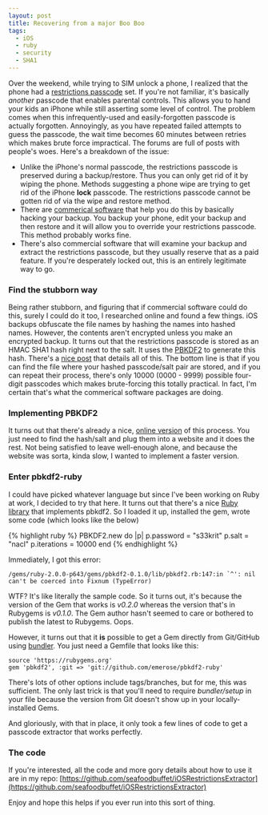 ```yaml
---
layout: post
title: Recovering from a major Boo Boo
tags:
  - iOS
  - ruby
  - security
  - SHA1
---
```


Over the weekend, while trying to SIM unlock a phone, I realized that the phone had a
[restrictions passcode](https://support.apple.com/en-us/HT201304) set. If you're not
familiar, it's basically *another* passcode that enables parental controls. This
allows you to hand your kids an iPhone while still asserting some level of control.
The problem comes when this infrequently-used and easily-forgotten passcode is
actually forgotten. Annoyingly, as you have repeated failed attempts to guess the
passcode, the wait time becomes 60 minutes between retries which makes
brute force impractical. The forums are full of posts with people's woes. Here's
a breakdown of the issue:

* Unlike the iPhone's normal passcode, the restrictions passcode is preserved during
a backup/restore. Thus you can only get rid of it by wiping the phone. Methods suggesting
a phone wipe are trying to get rid of the iPhone **lock** passcode. The restrictions
passcode cannot be gotten rid of via the wipe and restore method.
* There are [commerical software](http://apple.stackexchange.com/questions/55528/how-do-i-remove-the-restriction-passcode-on-my-ipad)
that help you do this by basically hacking your backup. You backup your phone, edit your backup
and then restore and it will allow you to override your restrictions passcode. This method
probably works fine.
* There's also commercial software that will examine your backup and extract the restrictions
passcode, but they usually reserve that as a paid feature. If you're desperately locked out,
this is an entirely legitimate way to go.

### Find the stubborn way
Being rather stubborn, and figuring that if commercial software could do this, surely I could
do it too, I researched online and found a few things.
iOS backups obfuscate the file names by hashing the names into hashed names.
However, the contents aren't encrypted unless you make an encrypted backup.
It turns out that the restrictions passcode is stored as an HMAC SHA1 hash right
next to the salt. It uses the [PBKDF2](https://en.wikipedia.org/wiki/PBKDF2) to generate
this hash. There's a [nice post](https://nbalkota.wordpress.com/2014/04/05/recover-your-forgotten-ios-7-restrictions-pin-code/)
that details all of this. The bottom line is that if you can find the file where your
hashed passcode/salt pair are stored, and if you can repeat their process, there's only 10000
(0000 - 9999) possible four-digit passcodes which makes brute-forcing this totally practical.
In fact, I'm certain that's what the commerical software packages are doing.

### Implementing PBKDF2
It turns out that there's already a nice, [online version](http://1024kb.co.nz/ios-78-passcode-hack/)
of this process. You just need to find the hash/salt and plug them into a website and it
does the rest. Not being satisfied to leave well-enough alone, and because the website
was sorta, kinda slow, I wanted to implement a faster version.

### Enter pbkdf2-ruby
I could have picked whatever language but since I've been working on Ruby at work,
I decided to try that here. It turns out that there's a nice
[Ruby library](https://github.com/emerose/pbkdf2-ruby) that implements pbkdf2.
So I loaded it up, installed the gem, wrote some code (which looks like the below)

{% highlight ruby %}
PBKDF2.new do |p|
  p.password = "s33krit"
  p.salt = "nacl"
  p.iterations = 10000
end
{% endhighlight %}

Immediately, I got this error:

    /gems/ruby-2.0.0-p643/gems/pbkdf2-0.1.0/lib/pbkdf2.rb:147:in `^': nil can't be coerced into Fixnum (TypeError)

WTF? It's like literally the sample code. So it turns out, it's because the version of the
Gem that works is *v0.2.0* whereas the version that's in Rubygems is *v0.1.0*. The Gem author
hasn't seemed to care or bothered to publish the latest to Rubygems. Oops.

However, it turns out that it **is** possible to get a Gem directly from Git/GitHub
using [bundler](http://bundler.io). You just need a Gemfile that looks like this:

    source 'https://rubygems.org'
    gem 'pbkdf2', :git => 'git://github.com/emerose/pbkdf2-ruby'

There's lots of other options include tags/branches, but for me, this was sufficient.
The only last trick is that you'll need to require *bundler/setup* in your file
because the version from Git doesn't show up in your locally-installed Gems.

And gloriously, with that in place, it only took a few lines of code to get a passcode
extractor that works perfectly.

### The code
If you're interested, all the code and more gory details about how to use it are in
my repo: [https://github.com/seafoodbuffet/iOSRestrictionsExtractor](https://github.com/seafoodbuffet/iOSRestrictionsExtractor)

Enjoy and hope this helps if you ever run into this sort of thing.
